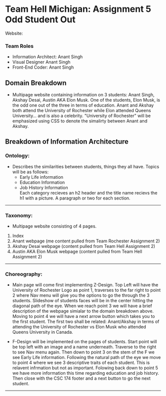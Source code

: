 # Team Hell Michigan: Assignment 5 Odd Student Out 

Website: 

### Team Roles 
- Information Architect: Anant Singh 
- Visual Designer Anant Singh 
- Front-End Coder: Anant Singh
## Domain Breakdown 

 * Multipage website containing information on 3 students: Anant Singh, Akshay Desai, Austin AKA Elon Musk. One of the students, Elon Musk, is the odd one out of the three in terms of education. Anant and Akshay both attend the University of Rochester while Elon attended Queens University… and is also a celebrity. "University of Rochester" will be emphasized using CSS to denote the simalirty between Anant and Akshay.

## Breakdown of Information Architecture

### Ontology: 
* Describes the similarities between students, things they all have. 
Topics will be as follows: 
	* Early Life information
	* Education Information
	* Job History Information  
Each category recieves an h2 header and the title name recievs the h1 with a picture. A paragraph or two for each section.

	
---  

### Taxonomy:
* Multipage website consisting of 4 pages.
1.	Index 
2.	Anant webpage (me content pulled from Team Rochester Assignment 2)
3.	Akshay Desai webpage (content pulled from Team Hell Assignment 2)
4.	Austin AKA Elon Musk webpage (content pulled from Team Hell Assignment 2)

---  

### Choreography:  
* Main page will come first implementing Z-Design. Top Left will have the University of Rochester Logo as point 1, traverses to the far right to point 2 where Nav menu will give you the options to go the through the 3 students. Slideshow of students faces will be in the center hitting the diagonal path of the eye. When we reach point 3 we will have a brief description of the webpage simialar to the domain breakdown above. Moving to point 4 we will have a next arrow button which takes you to the first student. The first two shall be related: Anant/Akshay in terms of attending the University of Rochester vs Elon Musk who attended Queens University in Canada.

* F-Design will be implemented on the pages of students. Start point will be top left with an image and a name underneath. Traverse to the right to see Nav menu again. Then down to point 3 on the stem of the F we see Early Life information. Following the natural path of the eye we move to point 4 where we see 3 descriptive traits of each student. This is relavent infrmation but not as important. Folowing back down to point 5 we have more information this time regarding education and job history. Then close with the CSC 174 footer and a next button to go the next student.

--- 
	 




